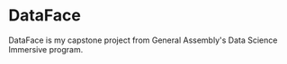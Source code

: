 
# DataFace

DataFace is my capstone project from General Assembly's Data Science Immersive program.  

